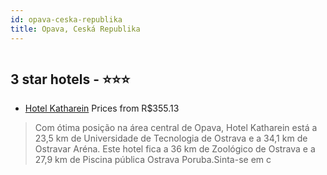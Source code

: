 ```yaml
---
id: opava-ceska-republika
title: Opava, Ceská Republika
---
```


<center><img src="https://i.travelapi.com/hotels/24000000/23020000/23015900/23015889/908a9149_z.jpg" alt="" /></center>


##  3 star hotels - ⭐️⭐️⭐️

-    [Hotel Katharein](https://www.hurb.com/br/aud/https://www.hurb.com/br/hotels/opava/hotel-katharein-HT-F49M?cmp=18055) Prices from R$355.13
   > Com ótima posição na área central de Opava, Hotel Katharein está a 23,5 km de Universidade de Tecnologia de Ostrava e a 34,1 km de Ostravar Aréna.  Este hotel fica a 36 km de Zoológico de Ostrava e a 27,9 km de Piscina pública Ostrava Poruba.Sinta-se em c
